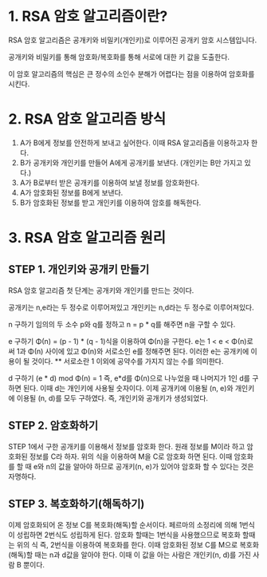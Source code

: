 # 1. RSA 암호 알고리즘이란?

RSA 암호 알고리즘은 공개키와 비밀키(개인키)로 이루어진
공개키 암호 시스템입니다.

공개키와 비밀키를 통해 암호화/복호화를 통해 서로에 대한 키 값을 도출한다.

이 암호 알고리즘의 핵심은 큰 정수의 소인수 분해가 어렵다는 점을 이용하여 암호화를 시킨다.

# 2. RSA 암호 알고리즘 방식

1. A가 B에게 정보를 안전하게 보내고 싶어한다. 이때 RSA 알고리즘을 이용하고자 한다.
2. B가 공개키와 개인키를 만들어 A에게 공개키를 보낸다. (개인키는 B만 가지고 있다.)
3. A가 B로부터 받은 공개키를 이용하여 보낼 정보를 암호화한다.
4. A가 암호화된 정보를 B에게 보낸다.
5. B가 암호화된 정보를 받고 개인키를 이용하여 암호를 해독한다. 


# 3. RSA 암호 알고리즘 원리


## STEP 1. 개인키와 공개키 만들기

RSA 암호 알고리즘 첫 단계는 공개키와 개인키를 만드는 것이다.

공개키는 n,e라는 두 정수로 이루어져있고 개인키는 n,d라는 두 정수로 이루어져있다.

n 구하기
임의의 두 소수 p와 q를 정하고 n = p * q를 해주면 n을 구할 수 있다.

e 구하기
Φ(n) = (p - 1) * (q - 1)식을 이용하여 Φ(n)을 구한다.
e는 1 < e < Φ(n)로써 1과 Φ(n) 사이에 있고 Φ(n)와 서로소인 e를 정해주면 된다.
이러한 e는 공개키에 이용이 될 것이다.
** 서로소란 1 이외에 공약수를 가지지 않는 수를 의미한다.


d 구하기
(e * d) mod Φ(n) = 1
즉, e*d를 Φ(n)으로 나누었을 때 나머지가 1인 d를 구하면 된다. 이때 d는 개인키에 사용될 숫자이다. 
이제 공개키에 이용될 (n, e)와 개인키에 이용될 (n, d)를 모두 구하였다. 즉, 개인키와 공개키가 생성되었다.


## STEP 2. 암호화하기

STEP 1에서 구한 공개키를 이용해서 정보를 암호화 한다.
원래 정보를 M이라 하고 암호화된 정보를 C라 하자.
위의 식을 이용하여 M을 C로 암호화 하면 된다.
이때 암호화를 할 때 e와 n의 값을 알아야 하므로 공개키(n, e)가 있어야 암호화 할 수 있다는 것은 자명하다.

## STEP 3. 복호화하기(해독하기)
이제 암호화되어 온 정보 C를 복호화(해독)할 순서이다.
페르마의 소정리에 의해 1번식이 성립하면 2번식도 성립하게 된다.
암호화 할때는 1번식을 사용했으므로 복호화 할때는 위의 식 즉, 2번식을 이용하여 복호화를 한다.
이때 암호화된 정보 C를 M으로 복호화(해독)할 때는 n과 d값을 알아야 한다.
이때 이 값을 아는 사람은 개인키(n, d)를 가진 사람 B 뿐이다. 
